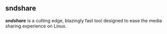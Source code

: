 ##                            **sndshare**
***sndshare*** is a cutting edge, blazingly fast tool designed to ease the media sharing experience on Linux.